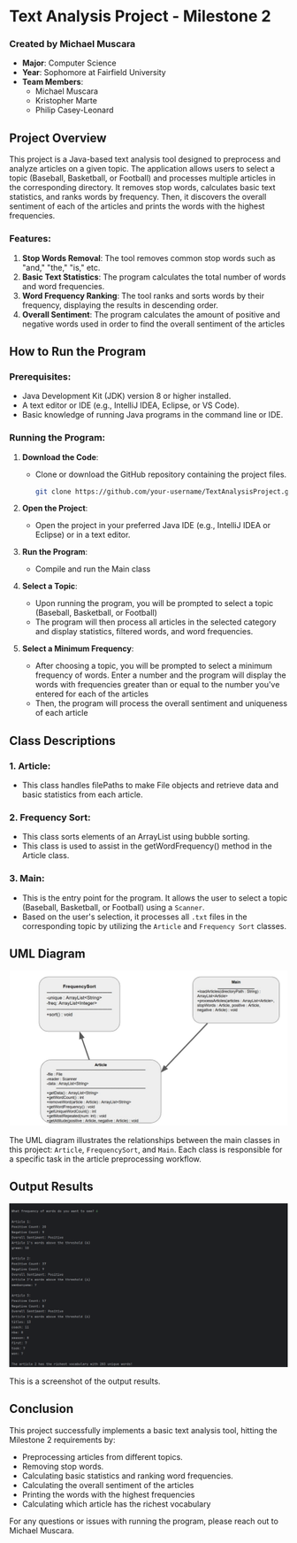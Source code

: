 # Text Analysis Project - Milestone 2

### Created by Michael Muscara
- **Major**: Computer Science
- **Year**: Sophomore at Fairfield University
- **Team Members**:
  - Michael Muscara
  - Kristopher Marte
  - Philip Casey-Leonard

## Project Overview
This project is a Java-based text analysis tool designed to preprocess and analyze articles on a given topic. The application allows users to select a topic (Baseball, Basketball, or Football) and processes multiple articles in the corresponding directory. It removes stop words, calculates basic text statistics, and ranks words by frequency. Then, it discovers the overall sentiment of each of the articles and prints the words with the highest frequencies.

### Features:
1. **Stop Words Removal**: The tool removes common stop words such as "and," "the," "is," etc.
2. **Basic Text Statistics**: The program calculates the total number of words and word frequencies.
3. **Word Frequency Ranking**: The tool ranks and sorts words by their frequency, displaying the results in descending order.
4. **Overall Sentiment**: The program calculates the amount of positive and negative words used in order to find the overall sentiment of the articles

## How to Run the Program

### Prerequisites:
- Java Development Kit (JDK) version 8 or higher installed.
- A text editor or IDE (e.g., IntelliJ IDEA, Eclipse, or VS Code).
- Basic knowledge of running Java programs in the command line or IDE.

### Running the Program:
1. **Download the Code**:
   - Clone or download the GitHub repository containing the project files.
     ```bash
     git clone https://github.com/your-username/TextAnalysisProject.git
     ```
     
2. **Open the Project**:
   - Open the project in your preferred Java IDE (e.g., IntelliJ IDEA or Eclipse) or in a text editor.
     
3. **Run the Program**:
   - Compile and run the Main class
     
4. **Select a Topic**:
   - Upon running the program, you will be prompted to select a topic (Baseball, Basketball, or Football) 
   - The program will then process all articles in the selected category and display statistics, filtered words, and word frequencies.
  
5. **Select a Minimum Frequency**:
   - After choosing a topic, you will be prompted to select a minimum frequency of words. Enter a number and the program will display the words with frequencies greater than or equal to the number you've entered for each of the articles
   - Then, the program will process the overall sentiment and uniqueness of each article
   


## Class Descriptions

### 1. **Article**:
   - This class handles filePaths to make File objects and retrieve data and basic statistics from each article.

### 2. **Frequency Sort**:
   - This class sorts elements of an ArrayList using bubble sorting.
   - This class is used to assist in the getWordFrequency() method in the Article class.

### 3. **Main**:
   - This is the entry point for the program. It allows the user to select a topic (Baseball, Basketball, or Football) using a `Scanner`.
   - Based on the user's selection, it processes all `.txt` files in the corresponding topic by utilizing the `Article` and `Frequency Sort` classes.

## UML Diagram
![UML Diagram](https://github.com/michaelmuscara/SemesterProject-Milestone2/blob/main/Milestone%202%20UML.jpg)

The UML diagram illustrates the relationships between the main classes in this project: `Article`, `FrequencySort`, and `Main`. Each class is responsible for a specific task in the article preprocessing workflow.

## Output Results
![Output Results](https://github.com/michaelmuscara/SemesterProject-Milestone2/blob/main/output.png)

This is a screenshot of the output results.

## Conclusion
This project successfully implements a basic text analysis tool, hitting the Milestone 2 requirements by:
- Preprocessing articles from different topics.
- Removing stop words.
- Calculating basic statistics and ranking word frequencies.
- Calculating the overall sentiment of the articles
- Printing the words with the highest frequencies
- Calculating which article has the richest vocabulary

For any questions or issues with running the program, please reach out to Michael Muscara.
